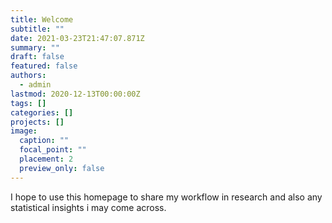 ```yaml
---
title: Welcome
subtitle: ""
date: 2021-03-23T21:47:07.871Z
summary: ""
draft: false
featured: false
authors:
  - admin
lastmod: 2020-12-13T00:00:00Z
tags: []
categories: []
projects: []
image:
  caption: ""
  focal_point: ""
  placement: 2
  preview_only: false
---
```

I hope to use this homepage to share my workflow in research and also any statistical insights i may come across.